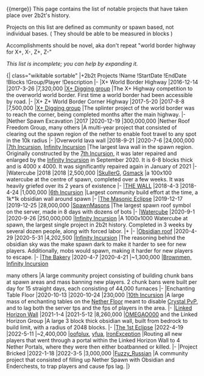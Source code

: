 {{merge}}
This page contains the list of notable projects that have taken place over 2b2t's history.

Projects on this list are defined as community or spawn based, not individual bases. ( They should be able to be measured in blocks )

Accomplishments should be novel, aka don't repeat "world border highway for X+, X-, Z+, Z-"

*This list is incomplete; you can help by expanding it.*

{| class="wikitable sortable"
|+2b2t Projects
!Name
!StartDate
!EndDate
!Blocks
!Group/Player
!Description
|-
|X+ World Border Highway
|2016-12-14
|2017-3-26
|7,320,000
|[X+ Digging group](https://2b2t.miraheze.org/wiki/X_Digging_Group)
|The X+ Highway competition to the overworld world border. First time a world border had been accessible by road.
|-
|X+ Z+ World Border Corner Highway
|2017-5-20
|2017-8-8
|7,500,000
|[X+ Digging group](https://2b2t.miraheze.org/wiki/X_Digging_Group)
|The splinter project of the world border was to reach the corner, being completed months after the main highway.
|-
|Nether Spawn Excavation
|2017
|2020-12-19
|300,000,000
|Nether Roof Freedom Group, many others
|A multi-year project that consisted of clearing out the spawn region of the nether to enable foot travel to any spot in the 10k radius
|-
|Overworld lava wall
|2018-9-21
|2020-7-6
|24,000,000
|[7th Incursion](https://2b2t.miraheze.org/wiki/Spawn_Incursions#Seventh_Incursion), [Infinity Incursion](https://2b2t.miraheze.org/wiki/Infinity_Incursion)
|The largest lava wall in the spawn region.
Originally constructed by the [7th Incursion](https://2b2t.miraheze.org/wiki/Spawn_Incursions#Seventh_Incursion), it was later repaired and enlarged by the [Infinity Incursion](https://2b2t.miraheze.org/wiki/Infinity_Incursion) in September 2020.  It is 6-8 blocks thick and is 4000 x 4000.
It was significantly repaired again in January of 2021
|-
|Watercube
|2018
|2018
|2,500,000
|[SkullerG](https://2b2t.miraheze.org/wiki/SkullerG), [Gsmack](https://2b2t.miraheze.org/wiki/Gsmack)
|a 100x100 watercube at the centre of spawn, completed over a few weeks. It was heavily griefed over its 2 years of existence
|-
|[THE WALL](https://2b2t.miraheze.org/wiki/THE_WALL)
|2018-4-3
|2018-4-24
|1,000,000
|[6th Incursion](https://2b2t.miraheze.org/wiki/6th_Incursion)
|Largest community build effort at the time, a 1k*1k obsidian wall around spawn
|-
|[The Masonic Eclipse](https://2b2t.miraheze.org/wiki/The_Masonic_Eclipse)
|2019-12-17
|2019-12-25
|28,000,000
|[SpawnMasons](https://2b2t.miraheze.org/wiki/SpawnMasons)
|The largest spawn roof symbol on the server, made in 8 days with dozens of bots
|-
|[Watercube](https://2b2t.miraheze.org/wiki/Watercube)
|2020-9-1
|2020-9-26
|250,000,000
|[Infinity Incursion](https://2b2t.miraheze.org/wiki/Infinity_Incursion)
|A 1000x1000 Watercube at spawn, the largest single project in 2b2t history. Completed in 3 weeks by several dozen people, along with forced labor.
|+
|-
|[Obsidian roof](https://2b2t.miraheze.org/wiki/Obsidian_roof)
|2020-4-29
|2020-5-31
|4,202,500
|[Infinity Incursion](https://2b2t.miraheze.org/wiki/Infinity_Incursion)
|The reasoning behind the obsidian sky was the make spawn dark to make it harder to see for new players. Additionally, mobs would spawn, making it harder for new players to escape.
|-
|[The Bakery](https://2b2t.miraheze.org/wiki/The_Bakery)
|2020-4-7
|2020-4-21
|~1,300,000
|[Brownmen,](https://2b2t.miraheze.org/wiki/Brownmen)
[Infinity Incursion](https://2b2t.miraheze.org/wiki/Infinity_Incursion)

many others
|A large community project consisting of building chunk bans at spawn areas and mass banning new players. 2 chunk bans were built per day for 15 straight days, each consisting of 44,000 furnaces
|-
|Enchanting Table Floor
|2020-10-13
|2020-10-24
|230,000
|[10th Incursion](https://2b2t.miraheze.org/wiki/Spawn_Incursions#Tenth_Incursion)
|A large mass of enchanting tables on the [Nether Floor](https://2b2t.miraheze.org/wiki/Nether_Floor) meant to disable [Crystal PvP](https://2b2t.miraheze.org/wiki/Crystal_PvP), and to lag both the server tps and the fps of players in the area.
|-
|[Linked Horizon Wall](https://2b2t.miraheze.org/wiki/Linked_Horizon_Wall)
|2021-1-4
|2021-5-12
|8,260,000
|[OMEGAO000](https://2b2t.miraheze.org/wiki/OMEGAO000) and the Linked Horizon Group
|A large 3 block thick obsidian wall, built from bedrock to build limit, with a radius of 2048 blocks.
|-
|[The 1st Eclipse](https://2b2t.miraheze.org/wiki/The_1st_Eclipse)
|2022-4-19
|2022-5-11
|~2,400,000
|[oofplux](https://2b2t.miraheze.org/wiki/oofplux), [yfua](https://2b2t.miraheze.org/wiki/yfua), [IronException](https://2b2t.miraheze.org/wiki/IronException)
|Routing all new players that went through a portal within the Linked Horizon Wall to 4 Nether Portals, where they were then either boatbanned or killed.
|-
|Project Bricked
|2022-1-18
|2022-3-5
|3,000,000
|[Fuzzy_Russian](https://2b2t.miraheze.org/wiki/Fuzzy_Russian)
|A community project that consisted of filling up Nether Spawn with Obsidian and Enderchests, to trap players and cause fps lag.
|}